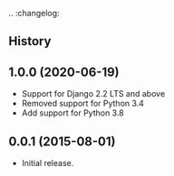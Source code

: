 .. :changelog:

History
-------

1.0.0 (2020-06-19)
---------------------
* Support for Django 2.2 LTS and above
* Removed support for Python 3.4
* Add support for Python 3.8

0.0.1 (2015-08-01)
---------------------
* Initial release.
